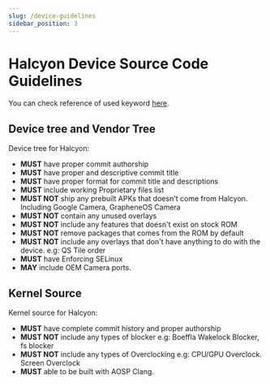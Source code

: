 ```yaml
---
slug: /device-guidelines
sidebar_position: 3
---
```

# Halcyon Device Source Code Guidelines

You can check reference of used keyword [here](https://datatracker.ietf.org/doc/html/rfc2119).

## Device tree and Vendor Tree
Device tree for Halcyon:
- **MUST** have proper commit authorship
- **MUST** have proper and descriptive commit title
- **MUST** have proper format for commit title and descriptions
- **MUST** include working Proprietary files list
- **MUST NOT** ship any prebuilt APKs that doesn't come from Halcyon. Including Google Camera, GrapheneOS Camera
- **MUST NOT** contain any unused overlays
- **MUST NOT** include any features that doesn't exist on stock ROM
- **MUST NOT** remove packages that comes from the ROM by default
- **MUST NOT** include any overlays that don't have anything to do with the device. e.g: QS Tile order
- **MUST** have Enforcing SELinux
- **MAY** include OEM Camera ports.

## Kernel Source
Kernel source for Halcyon:
- **MUST** have complete commit history and proper authorship
- **MUST NOT** include any types of blocker e.g: Boeffla Wakelock Blocker, fs blocker
- **MUST NOT** include any types of Overclocking e.g: CPU/GPU Overclock. Screen Overclock
- **MUST** able to be built with AOSP Clang.